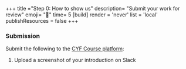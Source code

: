 +++
title ="Step 0: How to show us"
description= "Submit your work for review"
emoji= "📩"
time= 5
[build]
  render = 'never'
  list = 'local'
  publishResources = false 
+++

### Submission

Submit the following to the [CYF Course platform](https://application-process.codeyourfuture.io/):

1. Upload a screenshot of your introduction on Slack



  

